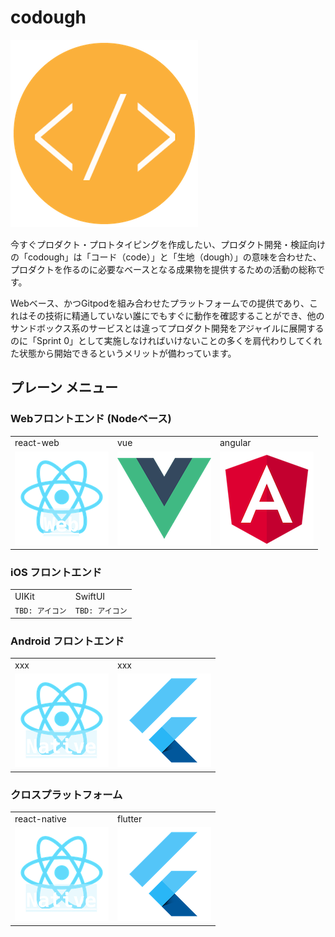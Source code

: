 # codough

![codough](./logo.png)

今すぐプロダクト・プロトタイピングを作成したい、プロダクト開発・検証向けの「codough」は「コード（code）」と「生地（dough）」の意味を合わせた、プロダクトを作るのに必要なベースとなる成果物を提供するための活動の総称です。

Webベース、かつGitpodを組み合わせたプラットフォームでの提供であり、これはその技術に精通していない誰にでもすぐに動作を確認することができ、他のサンドボックス系のサービスとは違ってプロダクト開発をアジャイルに展開するのに「Sprint 0」として実施しなければいけないことの多くを肩代わりしてくれた状態から開始できるというメリットが備わっています。

## プレーン メニュー

### Webフロントエンド (Nodeベース)

| | | |
| --- | --- | --- |
| react-web | vue | angular | 
| ![](./menu/icon-react-web.png) | ![](./menu/icon-vue.png) | ![](./menu/icon-angular.png) |

### iOS フロントエンド

| | |
| --- | --- |
| UIKit | SwiftUI |
| `TBD: アイコン` | `TBD: アイコン` |

### Android フロントエンド

| | |
| --- | --- |
| xxx | xxx |
| ![](./menu/icon-react-native.png) | ![](./menu/icon-flutter.png) |

### クロスプラットフォーム

| | |
| --- | --- |
| react-native | flutter |
| ![](./menu/icon-react-native.png) | ![](./menu/icon-flutter.png) |

